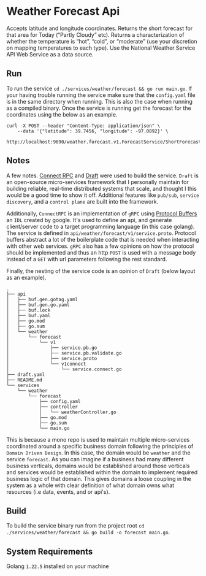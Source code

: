 # Weather Forecast Api
Accepts latitude and longitude coordinates.
Returns the short forecast for that area for Today (“Partly Cloudy” etc).
Returns a characterization of whether the temperature is “hot”, “cold”, or “moderate” (use your discretion on mapping temperatures to each type).
Use the National Weather Service API Web Service as a data source.

## Run
To run the service `cd ./services/weather/forecast && go run main.go`. If your having trouble running the service make sure that the `config.yaml` file is in the same directory when running. This is also the case when running as a compiled binary. Once the service is running get the forecast for the coordinates using the below as an example.

```shell
curl -X POST --header "Content-Type: application/json" \
    --data '{"latitude": 39.7456, "longitude": -97.0892}' \
    http://localhost:9090/weather.forecast.v1.ForecastService/ShortForecast
```

## Notes
A few notes. [Connect RPC](https://connectrpc.com/docs/go/getting-started/) and [Draft](https://github.com/steady-bytes/draft) were used to build the service. `Draft` is an open-source
micro-services framework that I personally maintain for building reliable, real-time distributed systems that scale, and thought I this would be a good time to show it off. Additional features like `pub/sub`, `service discovery`, and a `control plane` are built into the framework.

Additionally, `ConnectRPC` is an implementation of `gRPC` using [Protocol Buffers](https://protobuf.dev/) an  `IDL` created by google. It's used to define an api, and generate client/server code to a target programming language (in this case golang). The service is defined in `api/weather/forecast/v1/service.proto`. Protocol buffers abstract a lot of the boilerplate code that is needed when interacting with other web services. `gRPC` also has a few opinions on how the protocol should be implemented and thus an http `POST` is used with a message body instead of a `GET` with url parameters following the rest standard.

Finally, the nesting of the service code is an opinion of `Draft` (below layout as an example).
```shell
.
├── api
│   ├── buf.gen.gotag.yaml
│   ├── buf.gen.go.yaml
│   ├── buf.lock
│   ├── buf.yaml
│   ├── go.mod
│   ├── go.sum
│   └── weather
│       └── forecast
│           └── v1
│               ├── service.pb.go
│               ├── service.pb.validate.go
│               ├── service.proto
│               └── v1connect
│                   └── service.connect.go
├── draft.yaml
├── README.md
└── services
    └── weather
        └── forecast
            ├── config.yaml
            ├── controller
            │   └── weatherController.go
            ├── go.mod
            ├── go.sum
            └── main.go
```

This is because a mono repo is used to maintain multiple micro-services coordinated around a specific business domain following the principles of `Domain Driven Design`. In this case, the domain would be `weather` and the service `forecast`. As you can imagine if a business had many different business verticals, domains would be established around those verticals and services would be established within the domain to implement required business logic of that domain. This gives domains a loose coupling in the system as a whole with clear definition of what domain owns what resources (i.e data, events, and or api's).

## Build
To build the service binary run from the project root `cd ./services/weather/forecast && go build -o forecast main.go`.

## System Requirements
Golang `1.22.5` installed on your machine
